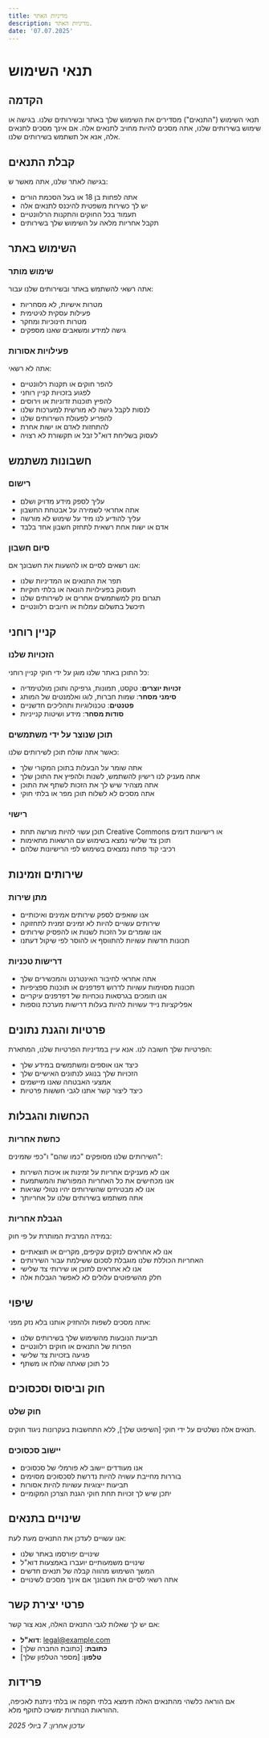 ```yaml
---
title: מדיניות האתר
description: מדיניות האתר.
date: '07.07.2025'
---
```


# תנאי השימוש

## הקדמה

תנאי השימוש ("התנאים") מסדירים את השימוש שלך באתר ובשירותים שלנו. בגישה או שימוש בשירותים שלנו, אתה מסכים להיות מחויב לתנאים אלה. אם אינך מסכים לתנאים אלה, אנא אל תשתמש בשירותים שלנו.

## קבלת התנאים

בגישה לאתר שלנו, אתה מאשר ש:
- אתה לפחות בן 18 או בעל הסכמת הורים
- יש לך כשירות משפטית להיכנס לתנאים אלה
- תעמוד בכל החוקים והתקנות הרלוונטיים
- תקבל אחריות מלאה על השימוש שלך בשירותים

## השימוש באתר

### שימוש מותר
אתה רשאי להשתמש באתר ובשירותים שלנו עבור:
- מטרות אישיות, לא מסחריות
- פעילות עסקית לגיטימית
- מטרות חינוכיות ומחקר
- גישה למידע ומשאבים שאנו מספקים

### פעילויות אסורות
אתה לא רשאי:
- להפר חוקים או תקנות רלוונטיים
- לפגוע בזכויות קניין רוחני
- להפיץ תוכנות זדוניות או וירוסים
- לנסות לקבל גישה לא מורשית למערכות שלנו
- להפריע לפעולת השירותים שלנו
- להתחזות לאדם או ישות אחרת
- לעסוק בשליחת דוא"ל זבל או תקשורת לא רצויה

## חשבונות משתמש

### רישום
- עליך לספק מידע מדויק ושלם
- אתה אחראי לשמירה על אבטחת החשבון
- עליך להודיע לנו מיד על שימוש לא מורשה
- אדם או ישות אחת רשאית לתחזק חשבון אחד בלבד

### סיום חשבון
אנו רשאים לסיים או להשעות את חשבונך אם:
- תפר את התנאים או המדיניות שלנו
- תעסוק בפעילויות הונאה או בלתי חוקיות
- תגרום נזק למשתמשים אחרים או לשירותים שלנו
- תיכשל בתשלום עמלות או חיובים רלוונטיים

## קניין רוחני

### הזכויות שלנו
כל התוכן באתר שלנו מוגן על ידי חוקי קניין רוחני:
- **זכויות יוצרים**: טקסט, תמונות, גרפיקה ותוכן מולטימדיה
- **סימני מסחר**: שמות חברות, לוגו ואלמנטים של המותג
- **פטנטים**: טכנולוגיות ותהליכים חדשניים
- **סודות מסחר**: מידע ושיטות קנייניות

### תוכן שנוצר על ידי משתמשים
כאשר אתה שולח תוכן לשירותים שלנו:
- אתה שומר על הבעלות בתוכן המקורי שלך
- אתה מעניק לנו רישיון להשתמש, לשנות ולהפיץ את התוכן שלך
- אתה מצהיר שיש לך את הזכות לשתף את התוכן
- אתה מסכים לא לשלוח תוכן מפר או בלתי חוקי

### רישוי
- תוכן עשוי להיות מורשה תחת Creative Commons או רישיונות דומים
- תוכן צד שלישי נמצא בשימוש עם הרשאות מתאימות
- רכיבי קוד פתוח נמצאים בשימוש לפי הרישיונות שלהם

## שירותים וזמינות

### מתן שירות
- אנו שואפים לספק שירותים אמינים ואיכותיים
- שירותים עשויים להיות לא זמינים זמנית לתחזוקה
- אנו שומרים על הזכות לשנות או להפסיק שירותים
- תכונות חדשות עשויות להתווסף או להוסר לפי שיקול דעתנו

### דרישות טכניות
- אתה אחראי לחיבור האינטרנט והמכשירים שלך
- תכונות מסוימות עשויות לדרוש דפדפנים או תוכנות ספציפיות
- אנו תומכים בגרסאות נוכחיות של דפדפנים עיקריים
- אפליקציות נייד עשויות להיות בעלות דרישות מערכת נוספות

## פרטיות והגנת נתונים

הפרטיות שלך חשובה לנו. אנא עיין במדיניות הפרטיות שלנו, המתארת:
- כיצד אנו אוספים ומשתמשים במידע שלך
- הזכויות שלך בנוגע לנתונים האישיים שלך
- אמצעי האבטחה שאנו מיישמים
- כיצד ליצור קשר אתנו לגבי חששות פרטיות

## הכחשות והגבלות

### כחשת אחריות
השירותים שלנו מסופקים "כמו שהם" ו"כפי שזמינים":
- אנו לא מעניקים אחריות על זמינות או איכות השירות
- אנו מכחישים את כל האחריות המפורשת והמשתמעת
- אנו לא מבטיחים שהשירותים יהיו נטולי שגיאות
- אתה משתמש בשירותים שלנו על אחריותך

### הגבלת אחריות
במידה המרבית המותרת על פי חוק:
- אנו לא אחראים לנזקים עקיפים, מקריים או תוצאתיים
- האחריות הכוללת שלנו מוגבלת לסכום ששילמת עבור השירותים
- אנו לא אחראים לתוכן או שירותי צד שלישי
- חלק מהשיפוטים עלולים לא לאפשר הגבלות אלה

## שיפוי

אתה מסכים לשפות ולהחזיק אותנו בלא נזק מפני:
- תביעות הנובעות מהשימוש שלך בשירותים שלנו
- הפרות של התנאים או חוקים רלוונטיים
- פגיעה בזכויות צד שלישי
- כל תוכן שאתה שולח או משתף

## חוק וביסוס וסכסוכים

### חוק שלט
תנאים אלה נשלטים על ידי חוקי [השיפוט שלך], ללא התחשבות בעקרונות ניגוד חוקים.

### יישוב סכסוכים
- אנו מעודדים יישוב לא פורמלי של סכסוכים
- בוררות מחייבת עשויה להיות נדרשת לסכסוכים מסוימים
- תביעות ייצוגיות עשויות להיות אסורות
- יתכן שיש לך זכויות תחת חוקי הגנת הצרכן המקומיים

## שינויים בתנאים

אנו עשויים לעדכן את התנאים מעת לעת:
- שינויים יפורסמו באתר שלנו
- שינויים משמעותיים יועברו באמצעות דוא"ל
- המשך השימוש מהווה קבלה של תנאים חדשים
- אתה רשאי לסיים את חשבונך אם אינך מסכים לשינויים

## פרטי יצירת קשר

אם יש לך שאלות לגבי התנאים האלה, אנא צור קשר:

- **דוא"ל**: legal@example.com
- **כתובת**: [כתובת החברה שלך]
- **טלפון**: [מספר הטלפון שלך]

## פרידות

אם הוראה כלשהי מהתנאים האלה תימצא בלתי תקפה או בלתי ניתנת לאכיפה, ההוראות הנותרות ימשיכו לתוקף מלא.

*עדכון אחרון: 7 ביולי 2025*
